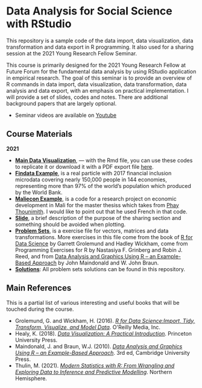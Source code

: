 # Data Analysis for Social Science with RStudio

This repository is a sample code of the data import, data visualization, data transformation and data export in R programming. It also used for a sharing session at the 2021 Young Research Fellow Seminar. 

This course is primarily designed for the 2021 Young Research Fellow at Future Forum for the fundamental data analysis by using RStudio application in empirical research. The goal of this seminar is to provide an overview of R commands in data import, data visualization, data transformation, data analysis and data export, with an emphasis on practical implementation. I will provide a set of slides, codes and notes. There are additional background papers that are largely optional.

- Seminar videos are available on [Youtube](https://youtube.com/playlist?list=PL3ncM3OcaPgY-xFnfyZHFEvvJly22WtjG)


## Course Materials 
**2021**
* [**Main Data Visualization**](https://github.com/nithkosal/DataAnalysis/blob/main/2021/Codes/DataVisualization.Rmd), — with the Rmd file, you can use these codes to replicate it or download it with a PDF export file [here](https://github.com/nithkosal/DataVisualization/blob/main/2021/DataVisualization.pdf). 
* [**Findata Example**](https://github.com/nithkosal/DataAnalysis/blob/main/2021/Codes/Findata.R), is a real particle with 2017 financial inclusion microdata covering nearly 150,000 people in 144 economies, representing more than 97% of the world’s population which produced by the World Bank.
* [**Maliecon Example**](https://github.com/nithkosal/DataAnalysis/blob/main/2021/Codes/maliecon.R), is a code for a research project on economic development in Mali for the master thesiss which takes from [Phay Thounimith](https://github.com/nimithphay). I would like to point out that he used French in that code.
* [**Slide**](https://github.com/nithkosal/DataVisualization/blob/main/2021/Slide.pdf), a brief description of the purpose of the sharing section and something should be avoided when plotting.
* [**Problem Sets**](https://github.com/nithkosal/DataAnalysis/blob/main/2021/Problemsets.pdf), is a exercise file for vectors, matrices and data transformations. More exercises in this file come from the book of [R for Data Science](https://r4ds.had.co.nz/index.html) by Garrett Grolemund and Hadley Wickham, come from Programming Exercises for R by Nastasiya F. Grinberg and Robin J. Reed, and from [Data Analysis and Graphics Using R – an Example-Based Approach](https://maths-people.anu.edu.au/~johnm/r-book/daagur3.html) by John Maindonald and W. John Braun.  
* [**Solutions**](https://github.com/nithkosal/DataAnalysis/tree/main/2021/Codes): All problem sets solutions can be found in this repository.

## Main References
This is a partial list of various interesting and useful books that will be touched during the course.

- Grolemund, G. and Wickham, H. (2016). [_R for Data Science:Import, Tidy, Transform, Visualize, and Model Data_](https://r4ds.had.co.nz/). O'Reilly Media, Inc.
- Healy, K. (2018). [_Data Visualization: A Practical Introduction_](https://socviz.co/). Princeton University Press.
- Maindonald, J. and Braun, W.J. (2010). [_Data Analysis and Graphics Using R – an Example-Based Approach_](https://maths-people.anu.edu.au/~johnm/r-book/daagur3.html). 3rd ed, Cambridge University Press.  
- Thulin, M. (2021). [_Modern Statistics with R: From Wrangling and Exploring Data to Inference and Predictive Modelling_](http://modernstatisticswithr.com/). Northern Hemisphere. 
